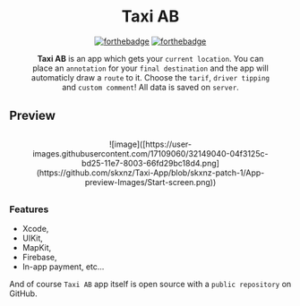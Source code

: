 <div align="center" style="margin: 30px;">
<h1>Taxi AB</h1>

[![forthebadge](http://forthebadge.com/images/badges/made-with-swift.svg)](http://forthebadge.com)
[![forthebadge](http://forthebadge.com/images/badges/built-with-love.svg)](http://forthebadge.com)

**Taxi AB** is an app which gets your `current location`. You can place an `annotation` for your `final destination` and the app will automaticly draw a `route` to it. Choose the `tarif`, `driver tipping` and `custom comment`! All data is saved on `server`.
</div>
<h2>Preview</h2>
<div align="center" style="margin: 30px;">
  ![image]([https://user-images.githubusercontent.com/17109060/32149040-04f3125c-bd25-11e7-8003-66fd29bc18d4.png](https://github.com/skxnz/Taxi-App/blob/skxnz-patch-1/App-preview-Images/Start-screen.png))
</div>
<h3>Features</h3>
<ul>
<li> Xcode,</li>
<li> UIKit,</li>
<li> MapKit,</li>
<li> Firebase,</li>
<li> In-app payment, etc...</li>
</ul>

And of course `Taxi AB` app itself is open source with a `public repository` on GitHub.
